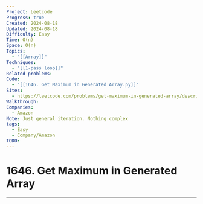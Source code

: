 ```yaml
---
Project: Leetcode
Progress: true
Created: 2024-08-18
Updated: 2024-08-18
Difficulty: Easy
Time: O(n)
Space: O(n)
Topics:
  - "[[Array]]"
Techniques:
  - "[[1-pass loop]]"
Related problems: 
Code:
  - "[[1646. Get Maximum in Generated Array.py]]"
Sites:
  - https://leetcode.com/problems/get-maximum-in-generated-array/description/
Walkthrough: 
Companies:
  - Amazon
Note: Just general iteration. Nothing complex
tags:
  - Easy
  - Company/Amazon
TODO: 
---
```

# 1646. Get Maximum in Generated Array
---
